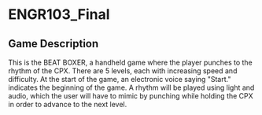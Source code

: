 # ENGR103_Final

## Game Description
This is the BEAT BOXER, a handheld game where the player punches to the rhythm of the CPX. There are 5 levels, each with increasing speed and difficulty.
At the start of the game, an electronic voice saying "Start." indicates the beginning of the game. A rhythm will be played using light and audio, which the user will have to mimic by punching while holding the CPX in order to advance to the next level. 
